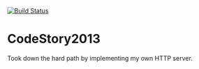 [![Build Status](https://travis-ci.org/jnizet/CodeStory2013.png)](https://travis-ci.org/jnizet/CodeStory2013)

CodeStory2013
=============

Took down the hard path by implementing my own HTTP server.